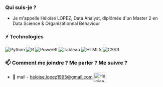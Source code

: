 ### Qui suis-je ?

 

- Je m'appelle Héloïse LOPEZ, Data Analyst, diplômée d'un Master 2 en Data Science & Organizationnal Behaviour

 


 


### ⚡ Technologies
![Python](https://img.shields.io/badge/-Python-yellow?style=flat-square&logo=python)
![R](https://img.shields.io/badge/-R-blue?style=flat-square&logo=R)
![PowerBI](https://img.shields.io/badge/-PowerBI-white?style=flat-square&logo=PowerBI)
![Tableau](https://img.shields.io/badge/-Tableau-white?style=flat-square&logo=Tableau)
![HTML5](https://img.shields.io/badge/-HTML5-E34F26?style=flat-square&logo=html5&logoColor=white)
![CSS3](https://img.shields.io/badge/-CSS3-1572B6?style=flat-square&logo=css3)


### 📫 Comment me joindre ? Me parler ? Me suivre ?

 

* :e-mail: mail - heloise.lopez1995@gmail.com
<a href="https://linkedin.com/in/mydmoov/" target="blank"><img align="center" src="https://raw.githubusercontent.com/rahuldkjain/github-profile-readme-generator/master/src/images/icons/Social/linked-in-alt.svg" alt="Héloïse LOPEZ" height="30" width="40" /></a>
